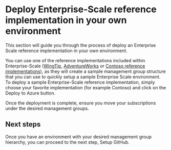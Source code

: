 # Deploy Enterprise-Scale reference implementation in your own environment

This section will guide you through the process of deploy an Enterprise Scale reference implementation in your own environment.

You can use one of the reference implementations included within Enterprise-Scale ([WingTip](../reference/wingtip/README.md), [AdventureWorks](../reference/adventureworks/README.md) or [Contoso reference implementations](../reference/contoso/Readme.md)), as they will create a sample management group structure that you can use to quickly setup a sample Enterprise Scale environment. To deploy a sample Enterprise-Scale reference implementation, simply choose your favorite implementation (for example Contoso) and click on the Deploy to Azure button.

Once the deployment is complete, ensure you move your subscriptions under the desired management groups.

## Next steps

Once you have an environment with your desired management group hierarchy, you can proceed to the next step, Setup GitHub.
